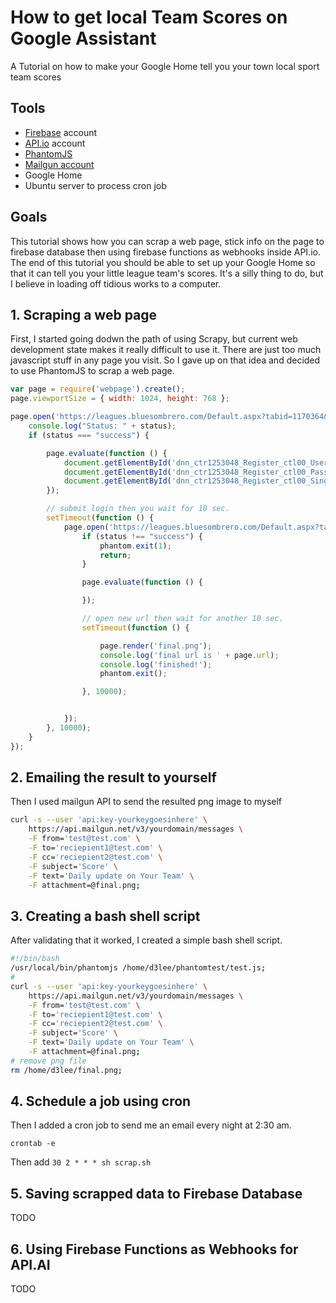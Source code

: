# How to get local Team Scores on Google Assistant
A Tutorial on how to make your Google Home tell you your town local sport team scores

## Tools 

* [Firebase](https://firebase.google.com) account
* [API.io](https://api.io) account
* [PhantomJS](http://phantomjs.org/)
* [Mailgun account](https://mailgun.com)
* Google Home
* Ubuntu server to process cron job

## Goals

This tutorial shows how you can scrap a web page, stick info on the page to firebase database then using firebase functions as webhooks inside API.io. The end of this tutorial you should be able to set up your Google Home so that it can tell you your little league team's scores. It's a silly thing to do, but I believe in loading off tidious works to a computer.

## 1. Scraping a web page

First, I started going dodwn the path of using Scrapy, but current web development state makes it really difficult to use it. There are just too much javascript stuff in any page you visit. So I gave up on that idea and decided to use PhantomJS to scrap a web page.

```javascript
var page = require('webpage').create();
page.viewportSize = { width: 1024, height: 768 };

page.open('https://leagues.bluesombrero.com/Default.aspx?tabid=1170364&isLogin=True', function (status) {
    console.log("Status: " + status);
    if (status === "success") {

        page.evaluate(function () {
            document.getElementById('dnn_ctr1253048_Register_ctl00_UserNameTextBox').value = 'username';
            document.getElementById('dnn_ctr1253048_Register_ctl00_Password').value = 'password';
            document.getElementById('dnn_ctr1253048_Register_ctl00_SingInButton').click();
        });

        // submit login then you wait for 10 sec.
        setTimeout(function () {
            page.open('https://leagues.bluesombrero.com/Default.aspx?tabid=1171103&subctl=teamcalendar&teamid=124033#/schedule', function (status) {
                if (status !== "success") {
                    phantom.exit(1);
                    return;
                }

                page.evaluate(function () {

                });

                // open new url then wait for another 10 sec.
                setTimeout(function () {

                    page.render('final.png');
                    console.log('final url is ' + page.url);
                    console.log('finished!');
                    phantom.exit();

                }, 10000);


            });
        }, 10000);
    }
});
```

## 2. Emailing the result to yourself

Then I used mailgun API to send the resulted png image to myself

```bash
curl -s --user 'api:key-yourkeygoesinhere' \
    https://api.mailgun.net/v3/yourdomain/messages \
    -F from='test@test.com' \
    -F to='reciepient1@test.com' \
    -F cc='reciepient2@test.com' \
    -F subject='Score' \
    -F text='Daily update on Your Team' \
    -F attachment=@final.png;
```

## 3. Creating a bash shell script

After validating that it worked, I created a simple bash shell script.

```bash
#!/bin/bash
/usr/local/bin/phantomjs /home/d3lee/phantomtest/test.js;
#
curl -s --user 'api:key-yourkeygoesinhere' \
    https://api.mailgun.net/v3/yourdomain/messages \
    -F from='test@test.com' \
    -F to='reciepient1@test.com' \
    -F cc='reciepient2@test.com' \
    -F subject='Score' \
    -F text='Daily update on Your Team' \
    -F attachment=@final.png;
# remove png file
rm /home/d3lee/final.png;
```

## 4. Schedule a job using cron

Then I added a cron job to send me an email every night at 2:30 am.

`crontab -e`

Then add
`30 2 * * * sh scrap.sh`

## 5. Saving scrapped data to Firebase Database

TODO

## 6. Using Firebase Functions as Webhooks for API.AI

TODO


